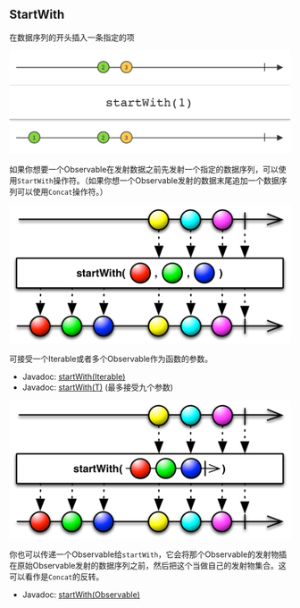 

## StartWith

在数据序列的开头插入一条指定的项

![startWith](../images/operators/startWith.c.png)

如果你想要一个Observable在发射数据之前先发射一个指定的数据序列，可以使用`StartWith`操作符。（如果你想一个Observable发射的数据末尾追加一个数据序列可以使用`Concat`操作符。）

![startWith](../images/operators/startWith.png)

可接受一个Iterable或者多个Observable作为函数的参数。

* Javadoc: [startWith(Iterable)](http://reactivex.io/RxJava/javadoc/rx/Observable.html#startWith(java.lang.Iterable))
* Javadoc: [startWith(T)](http://reactivex.io/RxJava/javadoc/rx/Observable.html#startWith(T)) (最多接受九个参数)

![startWith](../images/operators/startWith.o.png)

你也可以传递一个Observable给`startWith`，它会将那个Observable的发射物插在原始Observable发射的数据序列之前，然后把这个当做自己的发射物集合。这可以看作是`Concat`的反转。

* Javadoc: [startWith(Observable)](http://reactivex.io/RxJava/javadoc/rx/Observable.html#startWith(rx.Observable))
